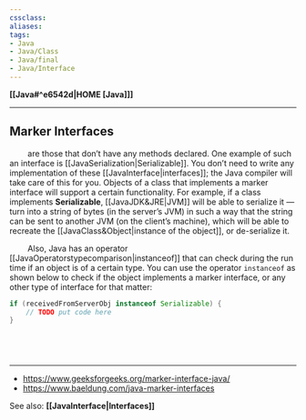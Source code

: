 ```yaml
---
cssclass:
aliases:
tags:
- Java
- Java/Class
- Java/final
- Java/Interface
---
```

**[[Java#^e6542d|HOME [Java]]]**

---
## Marker Interfaces
$\qquad$are those that don’t have any methods declared. One example of such an interface is [[JavaSerialization|Serializable]]. You don’t need to write any implementation of these [[JavaInterface|interfaces]]; the Java compiler will take care of this for you. Objects of a class that implements a marker interface will support a certain functionality. For example, if a class implements **Serializable**, [[JavaJDK&JRE|JVM]] will be able to serialize it — turn into a string of bytes (in the server’s JVM) in such a way that the string can be sent to another JVM (on the client’s machine), which will be able to recreate the [[JavaClass&Object|instance of the object]], or de-serialize it.

$\qquad$Also, Java has an operator [[JavaOperatorstypecomparison|instanceof]] that can check during the run time if an object is of a certain type. You can use the operator `instanceof` as shown below to check if the object implements a marker interface, or any other type of interface for that matter:
```java
if (receivedFromServerObj instanceof Serializable) {
	// TODO put code here
}
```

<br>

# 
---
- https://www.geeksforgeeks.org/marker-interface-java/
- https://www.baeldung.com/java-marker-interfaces

See also:
**[[JavaInterface|Interfaces]]**